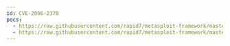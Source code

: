 ```yaml
---
id: CVE-2006-2370
pocs:
  - https://raw.githubusercontent.com/rapid7/metasploit-framework/master/modules/exploits/windows/smb/ms06_025_rasmans_reg.rb
  - https://raw.githubusercontent.com/rapid7/metasploit-framework/master/modules/exploits/windows/smb/ms06_025_rras.rb
---
```

